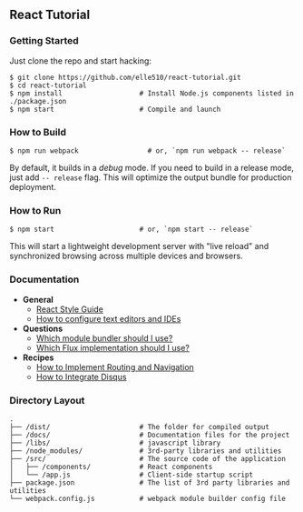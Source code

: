 ## React Tutorial

### Getting Started

Just clone the repo and start hacking:

```shell
$ git clone https://github.com/elle510/react-tutorial.git
$ cd react-tutorial
$ npm install                   # Install Node.js components listed in ./package.json
$ npm start                     # Compile and launch
```

### How to Build

```shell
$ npm run webpack                 # or, `npm run webpack -- release`
```

By default, it builds in a *debug* mode. If you need to build in a release
mode, just add `-- release` flag. This will optimize the output bundle for
production deployment.

### How to Run

```shell
$ npm start                     # or, `npm start -- release`
```

This will start a lightweight development server with "live reload" and
synchronized browsing across multiple devices and browsers.

### Documentation

  * **General**
    - [React Style Guide](./docs/react-style-guide.md)
    - [How to configure text editors and IDEs](./docs/how-to-configure-text-editors.md)
  * **Questions**
    - [Which module bundler should I use?](https://github.com/kriasoft/react-starter-kit/issues/3)
    - [Which Flux implementation should I use?](https://github.com/kriasoft/react-starter-kit/issues/22)
  * **Recipes**
    - [How to Implement Routing and Navigation](./docs/recipes/how-to-implement-routing.md)
    - [How to Integrate Disqus](./docs/recipes/how-to-integrate-disqus.md)

### Directory Layout

```
.
├── /dist/                      # The folder for compiled output
├── /docs/                      # Documentation files for the project
├── /libs/                      # javascript library
├── /node_modules/              # 3rd-party libraries and utilities
├── /src/                       # The source code of the application
│   ├── /components/            # React components
│   └── /app.js                 # Client-side startup script
├── package.json                # The list of 3rd party libraries and utilities
└── webpack.config.js           # webpack module builder config file
```
